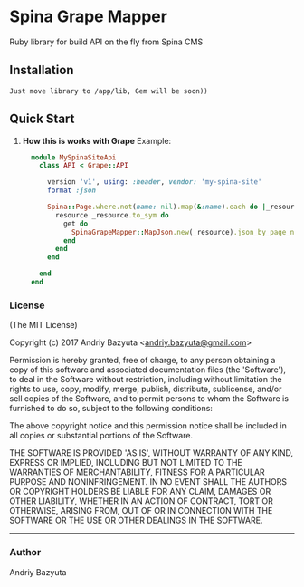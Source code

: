 Spina Grape Mapper
=============

Ruby library for build API on the fly from Spina CMS

## Installation
    Just move library to /app/lib, Gem will be soon))

## Quick Start

1. **How this is works with Grape**
Example:

    ```ruby
      module MySpinaSiteApi
        class API < Grape::API

          version 'v1', using: :header, vendor: 'my-spina-site'
          format :json

          Spina::Page.where.not(name: nil).map(&:name).each do |_resource|
            resource _resource.to_sym do
              get do
                SpinaGrapeMapper::MapJson.new(_resource).json_by_page_name
              end
            end
          end

        end
      end

    ```

### License
(The MIT License)

Copyright (c) 2017 Andriy Bazyuta &lt;andriy.bazyuta@gmail.com&gt;

Permission is hereby granted, free of charge, to any person obtaining
a copy of this software and associated documentation files (the
'Software'), to deal in the Software without restriction, including
without limitation the rights to use, copy, modify, merge, publish,
distribute, sublicense, and/or sell copies of the Software, and to
permit persons to whom the Software is furnished to do so, subject to
the following conditions:

The above copyright notice and this permission notice shall be
included in all copies or substantial portions of the Software.

THE SOFTWARE IS PROVIDED 'AS IS', WITHOUT WARRANTY OF ANY KIND,
EXPRESS OR IMPLIED, INCLUDING BUT NOT LIMITED TO THE WARRANTIES OF
MERCHANTABILITY, FITNESS FOR A PARTICULAR PURPOSE AND NONINFRINGEMENT.
IN NO EVENT SHALL THE AUTHORS OR COPYRIGHT HOLDERS BE LIABLE FOR ANY
CLAIM, DAMAGES OR OTHER LIABILITY, WHETHER IN AN ACTION OF CONTRACT,
TORT OR OTHERWISE, ARISING FROM, OUT OF OR IN CONNECTION WITH THE
SOFTWARE OR THE USE OR OTHER DEALINGS IN THE SOFTWARE.

---
### Author
Andriy Bazyuta
